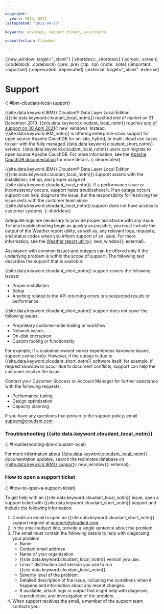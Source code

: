 ```yaml
---

copyright:
  years: 2015, 2021
lastupdated: "2021-04-20"

keywords: coverage, support ticket, assistance

subcollection: Cloudant

---
```


{:new_window: target="_blank"}
{:shortdesc: .shortdesc}
{:screen: .screen}
{:codeblock: .codeblock}
{:pre: .pre}
{:tip: .tip}
{:note: .note}
{:important: .important}
{:deprecated: .deprecated}
{:external: target="_blank" .external}

<!-- Acrolinx: 2021-04-09 -->

# Support
{: #ibm-cloudant-local-support}

{{site.data.keyword.IBM}} Cloudant&reg; Data Layer Local Edition ({{site.data.keyword.cloudant_local_notm}}) reached end of market on 31 December 2019. {{site.data.keyword.cloudant_local_notm}} reaches [end of support on 30 April 2021](https://www-01.ibm.com/common/ssi/ShowDoc.wss?docURL=/common/ssi/rep_ca/5/897/ENUS920-045/index.html&request_locale=en){: new_window}. Instead, {{site.data.keyword.IBM_notm}} is offering enterprise-class support for open source Apache CouchDB for on-site, hybrid, or multi-cloud use cases to pair with the fully managed {{site.data.keyword.cloudant_short_notm}} service. {{site.data.keyword.cloudant_local_notm}} users can migrate to open source Apache CouchDB. For more information, see the [Apache CouchDB documentation](/docs/services/Cloudant?topic=Cloudant-apache-couchdb-overview) for more details.
{: deprecated}

{{site.data.keyword.IBM}} Cloudant&reg; Data Layer Local Edition ({{site.data.keyword.cloudant_local_notm}}) support assists with the installation, set up, and proper usage of {{site.data.keyword.cloudant_local_notm}}. If a performance issue or inconsistency occurs, support helps troubleshoot it. If an outage occurs, support can help diagnose the issue, but the responsibility for resolving the issue rests with the customer team since {{site.data.keyword.cloudant_local_notm}} support does not have access to customer systems.
{: shortdesc}

Adequate logs are necessary to provide proper assistance with any issue. To help troubleshooting begin as quickly as possible, you must include the output of the Weather report utility, as well as, any relevant logs, requests, and status codes when you inform support of an issue. For more information, see the [Weather report utility](/docs/Cloudant?topic=Cloudant-diagnose-troubleshoot#monitor-cluster-health-with-weatherreport){: new_window}{: external}.

Assistance with common issues and outages can be offered only if the underlying problem is within the scope of support. The following text describes the support that is available: 

{{site.data.keyword.cloudant_short_notm}} support covers the following issues:

- Proper installation
- Setup
- Anything related to the API returning errors or unexpected results or performance

{{site.data.keyword.cloudant_short_notm}} support does not cover the following issues:

- Proprietary customer-side tooling or workflow
- Network issues 
- On-disk encryption 
- Custom tooling or functionality

For example, if a customer-owned server experiences hardware issues, support cannot help. However, if the outage is due to {{site.data.keyword.cloudant_short_notm}} software itself, for example, if request slowdowns occur due to document conflicts, support can help the customer resolve the issue.

Contact your Customer Success or Account Manager for further assistance with the following requests:

- Performance tuning
- Design optimization
- Capacity planning

If you have any questions that pertain to the support policy, email support@cloudant.com.

### Troubleshooting {{site.data.keyword.cloudant_local_notm}}
{: #troubleshooting-ibm-cloudant-local}

For more information about {{site.data.keyword.cloudant_local_notm}} documentation updates, search the technotes database on [{{site.data.keyword.IBM}} support](http://www-01.ibm.com/support/search.wss?q=technotes%20cloudant%20local&ibm-search=site){: new_window}{: external}.

### How to open a support ticket
{: #how-to-open-a-support-ticket}

To get help with an {{site.data.keyword.cloudant_local_notm}} issue, open a support ticket with {{site.data.keyword.cloudant_short_notm}} support and include the following information:

1. Create an email to open an {{site.data.keyword.cloudant_short_notm}} support request at support@cloudant.com.
2. In the email subject line, provide a single sentence about the problem.
3. The email must contain the following details to help with diagnosing your problem:
    - Name
    - Contact email address
    - Name of your organization
    - {{site.data.keyword.cloudant_local_notm}} version you use.
    - Linux&trade; distribution and version you use to run {{site.data.keyword.cloudant_local_notm}}.
    - Severity level of the problem.
    - Detailed description of the issue, including the conditions when it happens and information about any recent changes.
    - If available, attach logs or output that might help with diagnosis, reproduction, and investigation of the problem.
4. When support receives the email, a member of the support team contacts you.

